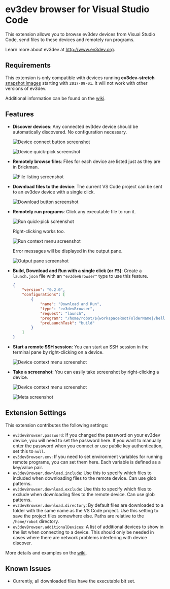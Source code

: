 # ev3dev browser for Visual Studio Code

This extension allows you to browse ev3dev devices from Visual Studio Code, send
files to these devices and remotely run programs.

Learn more about ev3dev at <http://www.ev3dev.org>.


## Requirements

This extension is only compatible with devices running **ev3dev-stretch**
[snapshot images] starting with `2017-09-01`. It will not work with other
versions of ev3dev.

Additional information can be found on the [wiki].

[snapshot images]: https://oss.jfrog.org/list/oss-snapshot-local/org/ev3dev/brickstrap/
[wiki]: https://github.com/ev3dev/vscode-ev3dev-browser/wiki


## Features

*   **Discover devices**: Any connected ev3dev device should be automatically discovered.
    No configuration necessary.

    ![Device connect button screenshot](.README/device-connect-tree-item.png)

    ![Device quick-pick screenshot](.README/device-quick-pick.png)

*   **Remotely browse files**: Files for each device are listed just as they are in
    Brickman.

    ![File listing screenshot](.README/file-listing.png)

*   **Download files to the device**: The current VS Code project can be sent to an
    ev3dev device with a single click.

    ![Download button screenshot](.README/download-button.png)

*   **Remotely run programs**: Click any executable file to run it.

    ![Run quick-pick screenshot](.README/run-quick-pick.png)

    Right-clicking works too.

    ![Run context menu screenshot](.README/run-context-menu.png)

    Error messages will be displayed in the output pane.

    ![Output pane screenshot](.README/output-pane.png)

*   **Build, Download and Run with a single click (or <kbd>F5</kbd>)**: Create
    a `launch.json` file with an `"ev3devBrowser"` type to use this feature.

    ```json
    {
        "version": "0.2.0",
        "configurations": [
            {
                "name": "Download and Run",
                "type": "ev3devBrowser",
                "request": "launch",
                "program": "/home/robot/${workspaceRootFolderName}/hello",
                "preLaunchTask": "build"
            }
        ]
    }
    ```


*   **Start a remote SSH session**: You can start an SSH session in the terminal pane
    by right-clicking on a device.

    ![Device context menu screenshot](.README/device-context-menu.png)

*   **Take a screenshot**: You can easily take screenshot by right-clicking
    a device.

    ![Device context menu screenshot](.README/device-context-menu-screenshot.png)

    ![Meta screenshot](.README/screenshot.png)


## Extension Settings

This extension contributes the following settings:

*   `ev3devBrowser.password`: If you changed the password on your ev3dev device,
     you will need to set the password here. If you want to manually enter the
     password when you connect or use public key authentication, set this to
     `null`.
*   `ev3devBrowser.env`: If you need to set environment variables for running
    remote programs, you can set them here. Each variable is defined as a
    key/value pair.
*   `ev3devBrowser.download.include`: Use this to specify which files to
    included when downloading files to the remote device. Can use glob patterns.
*   `ev3devBrowser.download.exclude`: Use this to specify which files to
    exclude when downloading files to the remote device. Can use glob patterns.
*   `ev3devBrowser.download.directory`: By default files are downloaded to
    a folder with the same name as the VS Code project. Use this setting to
    save the project files somewhere else. Paths are relative to the `/home/robot`
    directory.
*   `ev3devBrowser.additionalDevices`: A list of additional devices to show in
    the list when connecting to a device. This should only be needed in cases
    where there are network problems interfering with device discover.

More details and examples on the [wiki](https://github.com/ev3dev/vscode-ev3dev-browser/wiki/Settings).


## Known Issues

*   Currently, all downloaded files have the executable bit set.
